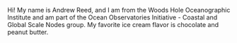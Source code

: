 Hi! My name is Andrew Reed, and I am from the Woods Hole Oceanographic Institute and am part of the Ocean Observatories Initiative - Coastal and Global Scale Nodes group. My favorite ice cream flavor is chocolate and peanut butter.